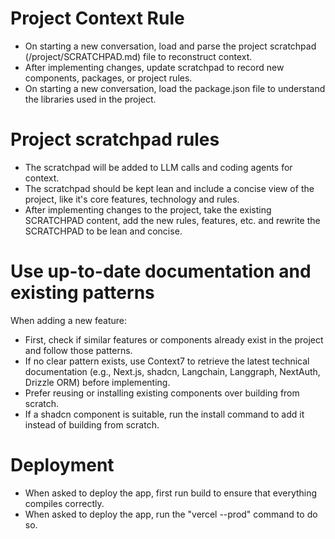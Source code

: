 # Project Context Rule

- On starting a new conversation, load and parse the project scratchpad (/project/SCRATCHPAD.md) file to reconstruct context.
- After implementing changes, update scratchpad to record new components, packages, or project rules.
- On starting a new conversation, load the package.json file to understand the libraries used in the project.

# Project scratchpad rules

- The scratchpad will be added to LLM calls and coding agents for context.
- The scratchpad should be kept lean and include a concise view of the project, like it's core features, technology and rules.
- After implementing changes to the project, take the existing SCRATCHPAD content, add the new rules, features, etc. and rewrite the SCRATCHPAD to be lean and concise.

# Use up-to-date documentation and existing patterns

When adding a new feature:

- First, check if similar features or components already exist in the project and follow those patterns.
- If no clear pattern exists, use Context7 to retrieve the latest technical documentation (e.g., Next.js, shadcn, Langchain, Langgraph, NextAuth, Drizzle ORM) before implementing.
- Prefer reusing or installing existing components over building from scratch.
- If a shadcn component is suitable, run the install command to add it instead of building from scratch.

# Deployment

- When asked to deploy the app, first run build to ensure that everything compiles correctly.
- When asked to deploy the app, run the "vercel --prod" command to do so.
